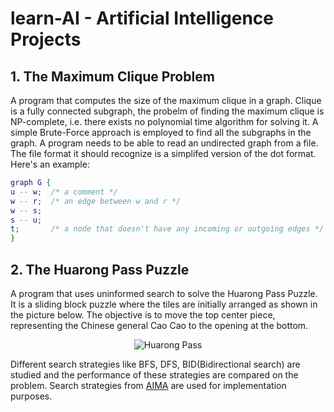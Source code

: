 # learn-AI - Artificial Intelligence Projects

## 1. The Maximum Clique Problem ##
A program that computes the size of the maximum clique in a graph. Clique is a fully connected subgraph, the probelm of finding the maximum clique is NP-complete, i.e. there exists no polynomial time algorithm for solving it. A simple Brute-Force approach is employed to find all the subgraphs in the graph. A program needs to be able to read an undirected graph from a file. The file format it should recognize is a simplifed version of the dot format.
Here's an example:
```dot
graph G {
u -- w;  /* a comment */
w -- r;  /* an edge between w and r */
w -- s;
s -- u;
t;       /* a node that doesn't have any incoming or outgoing edges */
}
```

## 2. The Huarong Pass Puzzle ##
A program that uses uninformed search to solve the Huarong Pass Puzzle. It is a sliding block puzzle where the tiles are initially arranged as shown in the picture below. The objective is to move the top center piece, representing the Chinese general
Cao Cao to the opening at the bottom. 

<p align="center">
<img src="https://upload.wikimedia.org/wikipedia/commons/thumb/a/a7/HuaRongDao.jpg/220px-HuaRongDao.jpg" alt="Huarong Pass"/>
</p>

Different search strategies like BFS, DFS, BID(Bidirectional search) are studied and the performance of these strategies are compared on the problem. Search strategies from [AIMA](http://aima.cs.berkeley.edu/) are used for implementation purposes.
